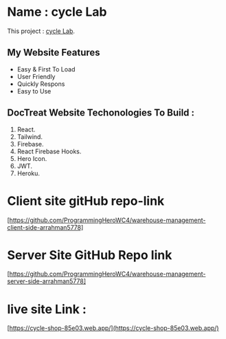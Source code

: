 # Name : cycle Lab

This project : [cycle Lab](https://cycle-shop-85e03.web.app/).

## My Website Features

- Easy & First To Load
- User Friendly
- Quickly Respons
- Easy to Use

## DocTreat Website Techonologies To Build :

1. React.
2. Tailwind.
3. Firebase.
4. React Firebase Hooks.
5. Hero Icon.
6. JWT.
7. Heroku.

# Client site gitHub repo-link

[https://github.com/ProgrammingHeroWC4/warehouse-management-client-side-arrahman5778]

# Server Site GitHub Repo link

[https://github.com/ProgrammingHeroWC4/warehouse-management-server-side-arrahman5778]

# live site Link :

[https://cycle-shop-85e03.web.app/](https://cycle-shop-85e03.web.app/)
